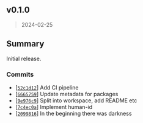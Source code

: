## v0.1.0
> 2024-02-25

## Summary

Initial release.

### Commits
- [[`52c1d12`](https://github.com/sondr3/human-ids/commit/52c1d12)] Add CI pipeline
- [[`6665759`](https://github.com/sondr3/human-ids/commit/6665759)] Update metadata for packages
- [[`9e976c9`](https://github.com/sondr3/human-ids/commit/9e976c9)] Split into workspace, add README etc
- [[`7c4ec0a`](https://github.com/sondr3/human-ids/commit/7c4ec0a)] Implement human-id
- [[`2099816`](https://github.com/sondr3/human-ids/commit/2099816)] In the beginning there was darkness


